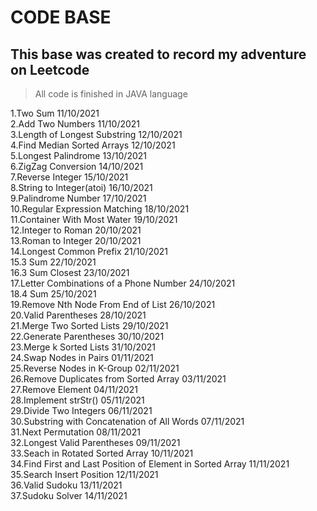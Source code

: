# CODE BASE

## This base was created to record my adventure on Leetcode

> All code is finished in JAVA language

1.Two Sum  11/10/2021  
2.Add Two Numbers 11/10/2021  
3.Length of Longest Substring 12/10/2021  
4.Find Median Sorted Arrays 12/10/2021  
5.Longest Palindrome 13/10/2021  
6.ZigZag Conversion 14/10/2021  
7.Reverse Integer 15/10/2021  
8.String to Integer(atoi) 16/10/2021  
9.Palindrome Number  17/10/2021  
10.Regular Expression Matching 18/10/2021  
11.Container With Most Water 19/10/2021  
12.Integer to Roman 20/10/2021  
13.Roman to Integer 20/10/2021  
14.Longest Common Prefix 21/10/2021  
15.3 Sum 22/10/2021  
16.3 Sum Closest 23/10/2021  
17.Letter Combinations of a Phone Number 24/10/2021  
18.4 Sum 25/10/2021  
19.Remove Nth Node From End of List 26/10/2021  
20.Valid Parentheses 28/10/2021  
21.Merge Two Sorted Lists 29/10/2021  
22.Generate Parentheses 30/10/2021  
23.Merge k Sorted Lists 31/10/2021  
24.Swap Nodes in Pairs 01/11/2021  
25.Reverse Nodes in K-Group 02/11/2021  
26.Remove Duplicates from Sorted Array 03/11/2021  
27.Remove Element 04/11/2021  
28.Implement strStr() 05/11/2021   
29.Divide Two Integers 06/11/2021  
30.Substring with Concatenation of All Words 07/11/2021  
31.Next Permutation 08/11/2021  
32.Longest Valid Parentheses 09/11/2021  
33.Seach in Rotated Sorted Array 10/11/2021  
34.Find First and Last Position of Element in Sorted Array 11/11/2021  
35.Search Insert Position 12/11/2021  
36.Valid Sudoku 13/11/2021  
37.Sudoku Solver 14/11/2021  
